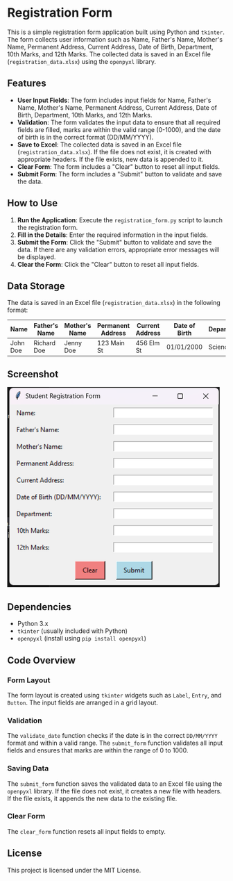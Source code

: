 # Registration Form

This is a simple registration form application built using Python and `tkinter`. The form collects user information such as Name, Father's Name, Mother's Name, Permanent Address, Current Address, Date of Birth, Department, 10th Marks, and 12th Marks. The collected data is saved in an Excel file (`registration_data.xlsx`) using the `openpyxl` library. 

## Features

- **User Input Fields**: The form includes input fields for Name, Father's Name, Mother's Name, Permanent Address, Current Address, Date of Birth, Department, 10th Marks, and 12th Marks.
- **Validation**: The form validates the input data to ensure that all required fields are filled, marks are within the valid range (0-1000), and the date of birth is in the correct format (DD/MM/YYYY).
- **Save to Excel**: The collected data is saved in an Excel file (`registration_data.xlsx`). If the file does not exist, it is created with appropriate headers. If the file exists, new data is appended to it.
- **Clear Form**: The form includes a "Clear" button to reset all input fields.
- **Submit Form**: The form includes a "Submit" button to validate and save the data.

## How to Use

1. **Run the Application**: Execute the `registration_form.py` script to launch the registration form.
2. **Fill in the Details**: Enter the required information in the input fields.
3. **Submit the Form**: Click the "Submit" button to validate and save the data. If there are any validation errors, appropriate error messages will be displayed.
4. **Clear the Form**: Click the "Clear" button to reset all input fields.

## Data Storage

The data is saved in an Excel file (`registration_data.xlsx`) in the following format:

| Name | Father's Name | Mother's Name | Permanent Address | Current Address | Date of Birth | Department | 10th Marks | 12th Marks |
|------|---------------|---------------|-------------------|-----------------|---------------|------------|------------|------------|
| John Doe | Richard Doe | Jenny Doe | 123 Main St | 456 Elm St | 01/01/2000 | Science | 950 | 900 |

## Screenshot

![Registration Form Screenshot](image.png)

## Dependencies

- Python 3.x
- `tkinter` (usually included with Python)
- `openpyxl` (install using `pip install openpyxl`)

## Code Overview

### Form Layout

The form layout is created using `tkinter` widgets such as `Label`, `Entry`, and `Button`. The input fields are arranged in a grid layout.

### Validation

The `validate_date` function checks if the date is in the correct `DD/MM/YYYY` format and within a valid range. The `submit_form` function validates all input fields and ensures that marks are within the range of 0 to 1000.

### Saving Data

The `submit_form` function saves the validated data to an Excel file using the `openpyxl` library. If the file does not exist, it creates a new file with headers. If the file exists, it appends the new data to the existing file.

### Clear Form

The `clear_form` function resets all input fields to empty.

## License

This project is licensed under the MIT License.
